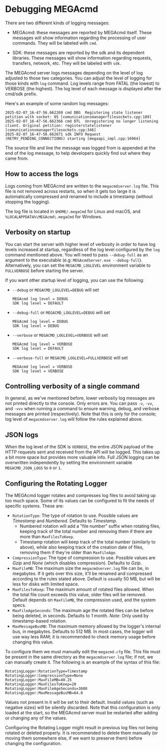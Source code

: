 # Debugging MEGAcmd

There are two different kinds of logging messages:
- MEGAcmd: these messages are reported by MEGAcmd itself. These messages will show information regarding the processing of user commands. They will be labeled with `cmd`.

- SDK: these messages are reported by the sdk and its dependent libraries. These messages will show information regarding requests, transfers, network, etc. They will be labeled with `sdk`.

The MEGAcmd server logs messages depending on the level of log adjusted to those two categories. You can adjust the level of logging for those kinds with `log` command. Log levels range from FATAL (the lowest) to VERBOSE (the highest). The log level of each message is displayed after the cmd/sdk prefix.

Here's an example of some random log messages:
```
2025-02-07_16-47-56.662269 cmd DBG  Registering state listener petition with socket: 85 [comunicationsmanagerfilesockets.cpp:189]
2025-02-07_16-47-56.662366 cmd DTL  Unregistering no longer listening client. Original petition: registerstatelistener [comunicationsmanagerfilesockets.cpp:346]
2025-02-07_16-47-56.662671 sdk INFO Request (RETRY_PENDING_CONNECTIONS) starting [megaapi_impl.cpp:16964]
```
The source file and line the message was logged from is appended at the end of the log message, to help developers quickly find out where they came from.


## How to access the logs

Logs coming from MEGAcmd are written to the `megacmdserver.log` file. This file is not removed across restarts, so when it gets too large it is automatically compressed and renamed to include a timestamp (without stopping the logging).

The log file is located in `$HOME/.megaCmd` for Linux and macOS, and `%LOCALAPPDATA%\MEGAcmd\.megaCmd` for Windows.

## Verbosity on startup

You can start the server with higher level of verbosity in order to have log levels increased at startup, regardless of the log level configured by the `log` command mentioned above.
You will need to pass `--debug-full` as an argument to the executable (e.g: `MEGAcmdServer.exe --debug-full`). Alternatively, you can set the `MEGACMD_LOGLEVEL` environment variable to `FULLVERBOSE` before starting the server.

If you want other startup level of logging, you can use the following:
* `--debug` or `MEGACMD_LOGLEVEL=DEBUG` will set
    ```
    MEGAcmd log level = DEBUG
    SDK log level = DEFAULT
    ```

* `--debug-full` or `MEGACMD_LOGLEVEL=DEBUG` will set
    ```
    MEGAcmd log level = DEBUG
    SDK log level = DEBUG
    ```

* `--verbose` or `MEGACMD_LOGLEVEL=VERBOSE` will set
    ```
    MEGAcmd log level = VERBOSE
    SDK log level = DEFAULT
    ```

* `--verbose-full` or `MEGACMD_LOGLEVEL=FULLVERBOSE` will set
    ```
    MEGAcmd log level = VERBOSE
    SDK log level = VERBOSE
    ```

## Controlling verbosity of a single command
In general, as we've mentioned before, lower verbosity log messages are not printed directly to the console. Only errors are. You can pass `-v`, `-vv`, and `-vvv` when running a command to ensure warning, debug, and verbose messages are printed (respectively). Note that this is only for the console; log level of `megacmdserver.log` will follow the rules explained above.

## JSON logs
When the log level of the SDK is `VERBOSE`, the entire JSON payload of the HTTP requests sent and received from the API will be logged. This takes up a bit more space but provides more valuable info. Full JSON logging can be overwritten independently by setting the environment variable `MEGACMD_JSON_LOGS` to `0` or `1`.

## Configuring the Rotating Logger
The MEGAcmd logger rotates and compresses log files to avoid taking up too much space. Some of its values can be configured to fit the needs of specific systems. These are:
* `RotationType`: The type of rotation to use. Possible values are _Timestamp_ and _Numbered_. Defaults to _Timestamp_.
    * Numbered rotation will add a "file number" suffix when rotating files, keeping track of the total number and removing them if there are more than `MaxFilesToKeep`.
    * Timestamp rotation will keep track of the total number (similarly to above), while also keeping track of the creation date of files, removing them if they're older than `MaxFileAge`.
* `CompressionType`: The type of compression to use. Possible values are _Gzip_ and _None_ (which disables compression). Defaults to _Gzip_.
* `MaxFileMB`: The maximum size the `megacmdserver.log` file can be, in megabytes. If it gets over this size, it'll be renamed and compressed according to the rules stated above. Default is usually 50 MB, but will be less for disks with limited space.
* `MaxFilesToKeep`: The maximum amount of rotated files allowed. When the total file count exceeds this value, older files will be removed. Default depends on `MaxFileMB`, the compression used, and the system specs.
* `MaxFileAgeSeconds`: The maximum age the rotated files can be before being deleted, in seconds. Defaults to 1 month. _Note_: Only used by timestamp-based rotation.
* `MaxMessageBusMB`: The maximum memory allowed by the logger's internal bus, in megabytes. Defaults to 512 MB. In most cases, the logger will use way less RAM; it is recommended to check memory usage before changing this value.

To configure them we must manually edit the `megacmd.cfg` file. This file must be present in the same directory as the `megacmdserver.log` file; if not, we can manually create it. The following is an example of the syntax of this file:
```
RotatingLogger:RotationType=Timestamp
RotatingLogger:CompressionType=None
RotatingLogger:MaxFileMB=40.25
RotatingLogger:MaxFilesToKeep=20
RotatingLogger:MaxFileAgeSeconds=3600
RotatingLogger:MaxMessageBusMB=64.0
```
Values not present in it will be set to their default. Invalid values (such as negative sizes) will be silently discarded. Note that this configuration is only loaded at the start, so the MEGAcmd server must be restarted after adding or changing any of the values.

Configuring the Rotating Logger might result in previous log files not being rotated or deleted properly. It is recommended to delete them manually (or moving them somewhere else, if we want to preserve them) before changing the configuration.


